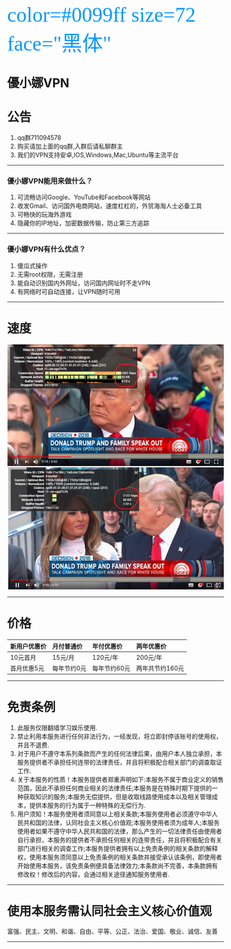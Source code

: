 <font color=#0099ff size=7 face="黑体">color=#0099ff size=72 face="黑体"</font>
# 優小娜VPN
# 公告
1. qq群711094578
1. 购买请加上面的qq群,入群后请私聊群主
1. 我们的VPN支持安卓,IOS,Windows,Mac,Ubuntu等主流平台

------------


### 優小娜VPN能用来做什么？
1. 可流畅访问Google、YouTube和Facebook等网站
1. 收发Gmail、访问国外电商网站，速度杠杠的，外贸海淘人士必备工具
1. 可畅快的玩海外游戏
1. 隐藏你的IP地址，加密数据传输，防止第三方追踪

------------

### 優小娜VPN有什么优点？
1. 傻瓜式操作
1. 无需root权限，无需注册
1. 能自动识别国内外网址，访问国内网址时不走VPN
1. 有网络时可自动连接，让VPN随时可用

------------

# 速度
[![666](https://github.com/youxiaonaVPN/-/blob/master/img/speedTwo.bmp "666")](https://github.com/youxiaonaVPN/-/blob/master/img/speedTwo.bmp "666")
[![666](https://github.com/youxiaonaVPN/-/blob/master/img/speedOne.bmp "666")](https://github.com/youxiaonaVPN/-/blob/master/img/speedOne.bmp "666")


------------

# 价格
|新用户优惠价   |月付普通价   |年付优惠价   |两年优惠价   |
| :------------ | :------------ | :------------ | :------------ |
|10元首月   |15元/月   |120元/年   |200元/年   |
|首月优惠5元   |每年节约0元   |每年节约60元   |两年共节约160元   |

------------

# 免责条例
1. 此服务仅限翻墙学习娱乐使用.
1. 禁止利用本服务进行任何非法行为，一经发现，将立即封停该账号的使用权，并且不退费.
1. 对于用户不遵守本系列条款而产生的任何法律后果，由用户本人独立承担，本服务提供者不承担任何连带的法律责任，并且将积极配合相关部门的调查取证工作.
1. 关于本服务的性质！本服务提供者郑重声明如下:本服务不属于商业定义的销售范围，因此不承担任何商业相关的法律责任;本服务是在特殊时期下提供的一种获取知识的服务;本服务无偿提供，但是收取线路使用成本以及相关管理成本，提供本服务的行为属于一种特殊的无偿行为.
1. 用户须知！本服务使用者须同意以上相关条款;本服务使用者必须遵守中华人民共和国的法律，认同社会主义核心价值观;本服务使用者须为成年人;本服务使用者如果不遵守中华人民共和国的法律，那么产生的一切法律责任由使用者自行承担，本服务的提供者不承担任何相关的连带责任，并且将积极配合有关部门进行相关的调查工作;本服务提供者拥有以上免责条例的相关条款的解释权，使用本服务须同意以上免责条例的相关条款并接受承认该条例，即使用者开始使用本服务，该免责条例便具备法律效力;本条款尚不完善，本条款拥有修改权！修改后的内容，会通过相关途径通知服务使用者.

------------

# 使用本服务需认同社会主义核心价值观
富强、民主、文明、和谐、自由、平等、公正、法治、爱国、敬业、诚信、友善

------------
